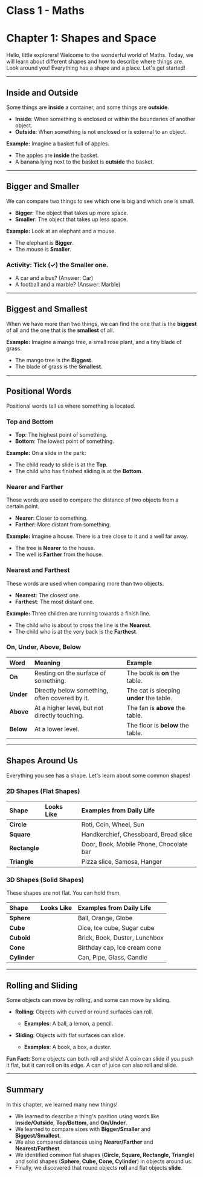 # Class 1 - Maths

# Chapter 1: Shapes and Space

Hello, little explorers! Welcome to the wonderful world of Maths. Today, we will learn about different shapes and how to describe where things are. Look around you! Everything has a shape and a place. Let's get started!

***

## Inside and Outside

Some things are **inside** a container, and some things are **outside**.

- **Inside**: When something is enclosed or within the boundaries of another object.
- **Outside**: When something is not enclosed or is external to an object.

**Example:**
Imagine a basket full of apples.
- The apples are **inside** the basket.
- A banana lying next to the basket is **outside** the basket.



***

## Bigger and Smaller

We can compare two things to see which one is big and which one is small.

- **Bigger**: The object that takes up more space.
- **Smaller**: The object that takes up less space.

**Example:**
Look at an elephant and a mouse.
- The elephant is **Bigger**.
- The mouse is **Smaller**.

### Activity: Tick (✓) the Smaller one.
- A car and a bus? (Answer: Car)
- A football and a marble? (Answer: Marble)

***

## Biggest and Smallest

When we have more than two things, we can find the one that is the **biggest** of all and the one that is the **smallest** of all.

**Example:**
Imagine a mango tree, a small rose plant, and a tiny blade of grass.
- The mango tree is the **Biggest**.
- The blade of grass is the **Smallest**.



***

## Positional Words

Positional words tell us where something is located.

### Top and Bottom
- **Top**: The highest point of something.
- **Bottom**: The lowest point of something.

**Example:**
On a slide in the park:
- The child ready to slide is at the **Top**.
- The child who has finished sliding is at the **Bottom**.

### Nearer and Farther
These words are used to compare the distance of two objects from a certain point.

- **Nearer**: Closer to something.
- **Farther**: More distant from something.

**Example:**
Imagine a house. There is a tree close to it and a well far away.
- The tree is **Nearer** to the house.
- The well is **Farther** from the house.

### Nearest and Farthest
These words are used when comparing more than two objects.

- **Nearest**: The closest one.
- **Farthest**: The most distant one.

**Example:**
Three children are running towards a finish line.
- The child who is about to cross the line is the **Nearest**.
- The child who is at the very back is the **Farthest**.

### On, Under, Above, Below

| Word | Meaning | Example |
| :--- | :--- | :--- |
| **On** | Resting on the surface of something. | The book is **on** the table. |
| **Under** | Directly below something, often covered by it. | The cat is sleeping **under** the table. |
| **Above** | At a higher level, but not directly touching. | The fan is **above** the table. |
| **Below** | At a lower level. | The floor is **below** the table. |

***

## Shapes Around Us

Everything you see has a shape. Let's learn about some common shapes!

### 2D Shapes (Flat Shapes)

| Shape | Looks Like | Examples from Daily Life |
| :--- | :--- | :--- |
| **Circle** |  | Roti, Coin, Wheel, Sun |
| **Square** |  | Handkerchief, Chessboard, Bread slice |
| **Rectangle** |  | Door, Book, Mobile Phone, Chocolate bar |
| **Triangle** |  | Pizza slice, Samosa, Hanger |

### 3D Shapes (Solid Shapes)

These shapes are not flat. You can hold them.

| Shape | Looks Like | Examples from Daily Life |
| :--- | :--- | :--- |
| **Sphere** |  | Ball, Orange, Globe |
| **Cube** |  | Dice, Ice cube, Sugar cube |
| **Cuboid** |  | Brick, Book, Duster, Lunchbox |
| **Cone** |  | Birthday cap, Ice cream cone |
| **Cylinder** |  | Can, Pipe, Glass, Candle |

***

## Rolling and Sliding

Some objects can move by rolling, and some can move by sliding.

- **Rolling**: Objects with curved or round surfaces can roll.
  - **Examples**: A ball, a lemon, a pencil.

- **Sliding**: Objects with flat surfaces can slide.
  - **Examples**: A book, a box, a duster.

**Fun Fact:** Some objects can both roll and slide! A coin can slide if you push it flat, but it can roll on its edge. A can of juice can also roll and slide.

***

## Summary

In this chapter, we learned many new things!
- We learned to describe a thing's position using words like **Inside/Outside**, **Top/Bottom**, and **On/Under**.
- We learned to compare sizes with **Bigger/Smaller** and **Biggest/Smallest**.
- We also compared distances using **Nearer/Farther** and **Nearest/Farthest**.
- We identified common flat shapes (**Circle, Square, Rectangle, Triangle**) and solid shapes (**Sphere, Cube, Cone, Cylinder**) in objects around us.
- Finally, we discovered that round objects **roll** and flat objects **slide**.